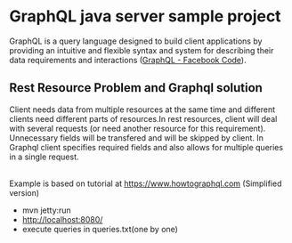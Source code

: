 # GraphQL java server sample project
GraphQL is a query language designed to build client applications by providing an intuitive and flexible syntax and system for describing their data requirements and interactions (<a href="https://facebook.github.io/graphql/">GraphQL - Facebook Code</a>).


## Rest Resource Problem and Graphql solution
Client needs data from multiple resources at the same time and different  clients need different parts of resources.In rest resources, client will deal with several requests (or need another resource for this requirement). Unnecessary fields will be transfered and will be skipped by client. In Graphql client specifies required fields and also allows for multiple queries in a single request.

<br>Example is based on tutorial at <a href="https://www.howtographql.com/graphql-java/0-introduction/">https://www.howtographql.com</a> (Simplified version)


<ul><li>mvn jetty:run
<li><a href="http://localhost:8080/">http://localhost:8080/</a>
<li>execute queries in queries.txt(one by one) 
